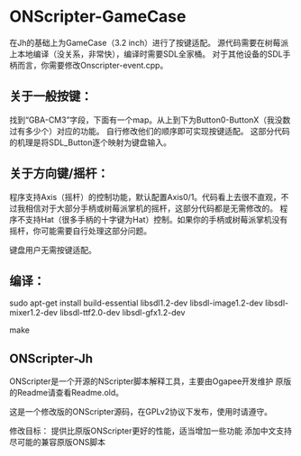 # ONScripter-GameCase
在Jh的基础上为GameCase（3.2 inch）进行了按键适配。
源代码需要在树莓派上本地编译（没关系，非常快），编译时需要SDL全家桶。
对于其他设备的SDL手柄而言，你需要修改Onscripter-event.cpp。

## 关于一般按键：
找到“GBA-CM3”字段，下面有一个map。从上到下为Button0-ButtonX（我没数过有多少个）对应的功能。
自行修改他们的顺序即可实现按键适配。
这部分代码的机理是将SDL_Button逐个映射为键盘输入。

## 关于方向键/摇杆：
程序支持Axis（摇杆）的控制功能，默认配置Axis0/1。代码看上去很不直观，不过我相信对于大部分手柄或树莓派掌机的摇杆，这部分代码都是无需修改的。
程序不支持Hat（很多手柄的十字键为Hat）控制。如果你的手柄或树莓派掌机没有摇杆，你可能需要自行处理这部分问题。

键盘用户无需按键适配。

## 编译：
sudo apt-get install build-essential libsdl1.2-dev libsdl-image1.2-dev libsdl-mixer1.2-dev libsdl-ttf2.0-dev libsdl-gfx1.2-dev

make



## ONScripter-Jh

ONScripter是一个开源的NScripter脚本解释工具，主要由Ogapee开发维护
原版的Readme请查看Readme.old。

这是一个修改版的ONScripter源码，在GPLv2协议下发布，使用时请遵守。

修改目标：
	提供比原版ONScripter更好的性能，适当增加一些功能
	添加中文支持
	尽可能的兼容原版ONS脚本
